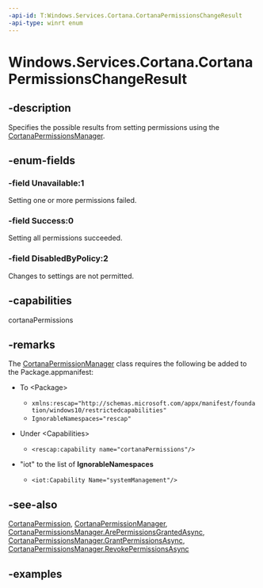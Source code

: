 ```yaml
---
-api-id: T:Windows.Services.Cortana.CortanaPermissionsChangeResult
-api-type: winrt enum
---
```


<!-- Enumeration syntax.
public enum CortanaPermissionsChangeResult : int 
-->

# Windows.Services.Cortana.CortanaPermissionsChangeResult

## -description

Specifies the possible results from setting permissions using the [CortanaPermissionsManager](cortanapermissionsmanager.md).

## -enum-fields

### -field Unavailable:1

Setting one or more permissions failed.

### -field Success:0

Setting all permissions succeeded.

### -field DisabledByPolicy:2

Changes to settings are not permitted.

## -capabilities

cortanaPermissions

## -remarks

The [CortanaPermissionManager](cortanapermissionsmanager.md) class requires the following be added to the Package.appmanifest:

- To \<Package\>
  - `xmlns:rescap="http://schemas.microsoft.com/appx/manifest/foundation/windows10/restrictedcapabilities"`
  - `IgnorableNamespaces="rescap"`
- Under \<Capabilities\>
  - `<rescap:capability name="cortanaPermissions"/>`

- "iot" to the list of **IgnorableNamespaces**
  - `<iot:Capability Name="systemManagement"/>`

## -see-also

[CortanaPermission](cortanapermission.md), [CortanaPermissionManager](cortanapermissionsmanager.md), [CortanaPermissionsManager.ArePermissionsGrantedAsync](cortanapermissionsmanager_arepermissionsgrantedasync_1821808521.md), [CortanaPermissionsManager.GrantPermissionsAsync](cortanapermissionsmanager_grantpermissionsasync_1382961431.md), [CortanaPermissionsManager.RevokePermissionsAsync](cortanapermissionsmanager_revokepermissionsasync_517405145.md)

## -examples